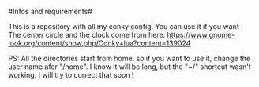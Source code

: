 #Infos and requirements#

This is a repository with all my conky config. You can use it if you want !
The center circle and the clock come from here:
https://www.gnome-look.org/content/show.php/Conky+lua?content=139024

PS: All the directories start from home, so if you want to use it, change the user name afer "/home". I know it will be long, but the "~/" shortcut wasn't working. I will try to correct that soon !

